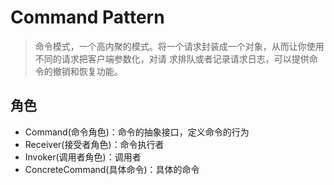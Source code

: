 # Command Pattern
> 命令模式，一个高内聚的模式。将一个请求封装成一个对象，从而让你使用不同的请求把客户端参数化，对请 求排队或者记录请求日志，可以提供命令的撤销和恢复功能。

## 角色
* Command(命令角色)：命令的抽象接口，定义命令的行为
* Receiver(接受者角色)：命令执行者
* Invoker(调用者角色)：调用者
* ConcreteCommand(具体命令)：具体的命令


